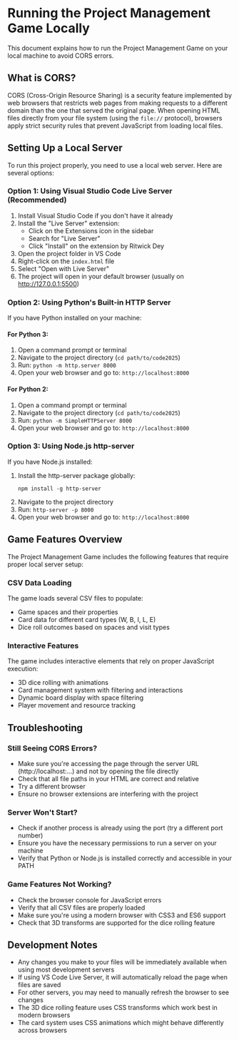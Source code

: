 # Running the Project Management Game Locally

This document explains how to run the Project Management Game on your local machine to avoid CORS errors.

## What is CORS?

CORS (Cross-Origin Resource Sharing) is a security feature implemented by web browsers that restricts web pages from making requests to a different domain than the one that served the original page. When opening HTML files directly from your file system (using the `file://` protocol), browsers apply strict security rules that prevent JavaScript from loading local files.

## Setting Up a Local Server

To run this project properly, you need to use a local web server. Here are several options:

### Option 1: Using Visual Studio Code Live Server (Recommended)

1. Install Visual Studio Code if you don't have it already
2. Install the "Live Server" extension:
   - Click on the Extensions icon in the sidebar
   - Search for "Live Server"
   - Click "Install" on the extension by Ritwick Dey
3. Open the project folder in VS Code
4. Right-click on the `index.html` file
5. Select "Open with Live Server"
6. The project will open in your default browser (usually on http://127.0.0.1:5500)

### Option 2: Using Python's Built-in HTTP Server

If you have Python installed on your machine:

#### For Python 3:
1. Open a command prompt or terminal
2. Navigate to the project directory (`cd path/to/code2025`)
3. Run: `python -m http.server 8000`
4. Open your web browser and go to: `http://localhost:8000`

#### For Python 2:
1. Open a command prompt or terminal
2. Navigate to the project directory (`cd path/to/code2025`)
3. Run: `python -m SimpleHTTPServer 8000`
4. Open your web browser and go to: `http://localhost:8000`

### Option 3: Using Node.js http-server

If you have Node.js installed:

1. Install the http-server package globally:
   ```
   npm install -g http-server
   ```
2. Navigate to the project directory
3. Run: `http-server -p 8000`
4. Open your web browser and go to: `http://localhost:8000`

## Game Features Overview

The Project Management Game includes the following features that require proper local server setup:

### CSV Data Loading
The game loads several CSV files to populate:
- Game spaces and their properties
- Card data for different card types (W, B, I, L, E)
- Dice roll outcomes based on spaces and visit types

### Interactive Features
The game includes interactive elements that rely on proper JavaScript execution:
- 3D dice rolling with animations
- Card management system with filtering and interactions
- Dynamic board display with space filtering
- Player movement and resource tracking

## Troubleshooting

### Still Seeing CORS Errors?

- Make sure you're accessing the page through the server URL (http://localhost:...) and not by opening the file directly
- Check that all file paths in your HTML are correct and relative
- Try a different browser
- Ensure no browser extensions are interfering with the project

### Server Won't Start?

- Check if another process is already using the port (try a different port number)
- Ensure you have the necessary permissions to run a server on your machine
- Verify that Python or Node.js is installed correctly and accessible in your PATH

### Game Features Not Working?

- Check the browser console for JavaScript errors
- Verify that all CSV files are properly loaded
- Make sure you're using a modern browser with CSS3 and ES6 support
- Check that 3D transforms are supported for the dice rolling feature

## Development Notes

- Any changes you make to your files will be immediately available when using most development servers
- If using VS Code Live Server, it will automatically reload the page when files are saved
- For other servers, you may need to manually refresh the browser to see changes
- The 3D dice rolling feature uses CSS transforms which work best in modern browsers
- The card system uses CSS animations which might behave differently across browsers